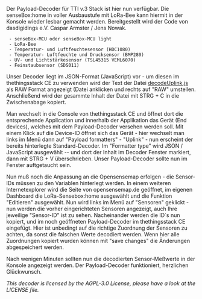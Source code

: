 Der Payload-Decoder für TTI v.3 Stack ist hier nun verfügbar. Die senseBox:home in voller Ausbaustufe mit LoRa-Bee kann hiermit in der Konsole wieder lesbar gemacht werden. Bereitgestellt wird der Code von dasdigidings e.V. Caspar Armster / Jens Nowak.
 

     - senseBox-MCU oder senseBox-MCU light
     - LoRa-Bee 
     - Temperatur- und Luftfeuchtesensor (HDC1080)
     - Temperatur- Luftfeuchte und Drucksensor (BMP280)
     - UV- und Lichtstärkesensor (TSL45315 VEML6070)
     - Feinstaubsensor (SDS011)

Unser Decoder liegt im JSON-Format (JavaScript) vor - um diesen im thethingsstack CE zu verwenden wird der Text der Datei [decodeUplink.js](https://github.com/dasdigidings/The_Things_Stack_v3-payload_functions/blob/main/senseboxhome/decodeUplink.js "decodeUplink.js") als RAW Format angezeigt (Datei anklicken und rechts auf "RAW" umstellen. Anschließend wird der gesammte Inhalt der Datei mit STRG + C in die Zwischenabage kopiert.

Man wechselt in die Console von thethingsstack CE und öffnet dort die entsprechende Application und innerhalb der Applikation das Gerät (End devices), welches mit dem Payload-Decoder versehen werden soll. Mit einem Klick auf die Device-ID öffnet sich das Gerät - hier wechselt man links im Menü dann auf "Payload formatters" - "Uplink" - nun erscheint der bereits hinterlegte Standard-Decoder. Im "Formatter type" wird JSON / JavaScript ausgewählt -- und dort der Inhalt im Decoder Fenster markiert, dann mit STRG + V überschrieben. Unser Payload-Decoder sollte nun im Fenster auftgetaucht sein.

Nun muß noch die Anpassung an die Opensensemap erfolgen - die Sensor-IDs müssen zu den Variablen hinterlegt werden.  In einem weiteren Internetexplorer wird die Seite von opensensemap.de geöffnet, im eigenen Dashboard die LoRa-Sensebox:home ausgewählt und die Funktion "Editieren" ausgewählt. Nun wird links im Menü auf "Sensoren" geklickt - nun werden die vorher eingerichteten Sensoren angezeigt, auch Ihre jeweilige "Sensor-ID" ist zu sehen. Nacheinander werden die ID`s nun kopiert, und im noch geöffneten Payload-Decoder im thethingsstack CE eingefügt. Hier ist unbedingt auf die richtige Zuordnung der Sensoren zu achten, da sonst die falschen Werte decodiert werden. Wenn hier alle Zuordnungen kopiert wurden können mit "save changes" die Änderungen abgespeichert werden.

Nach wenigen Minuten sollten nun die decodierten Sensor-Meßwerte in der Konsole angezeigt werden. Der Payload-Decoder funktioniert, herzlichen Glückwunsch.


*This decoder is licensed by the AGPL-3.0 License, please have a look at the LICENSE file.*

